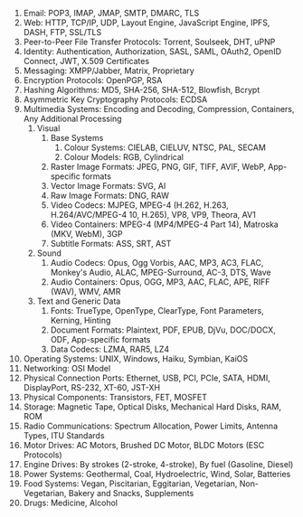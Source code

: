 1. Email: POP3, IMAP, JMAP, SMTP, DMARC, TLS
2. Web: HTTP, TCP/IP, UDP, Layout Engine, JavaScript Engine, IPFS, DASH, FTP, SSL/TLS
3. Peer-to-Peer File Transfer Protocols: Torrent, Soulseek, DHT, uPNP
5. Identity: Authentication, Authorization, SASL, SAML, OAuth2, OpenID Connect, JWT, X.509 Certificates
6. Messaging: XMPP/Jabber, Matrix, Proprietary
7. Encryption Protocols: OpenPGP, RSA
8. Hashing Algorithms: MD5, SHA-256, SHA-512, Blowfish, Bcrypt
9. Asymmetric Key Cryptography Protocols: ECDSA
10. Multimedia Systems: Encoding and Decoding, Compression, Containers, Any Additional Processing
	1. Visual
		1. Base Systems
			1. Colour Systems: CIELAB, CIELUV, NTSC, PAL, SECAM
			2. Colour Models: RGB, Cylindrical
		2. Raster Image Formats: JPEG, PNG, GIF, TIFF, AVIF, WebP, App-specific formats
		3. Vector Image Formats: SVG, AI
		4. Raw Image Formats: DNG, RAW
		5. Video Codecs: MJPEG, MPEG-4 (H.262, H.263, H.264/AVC/MPEG-4 10, H.265), VP8, VP9, Theora, AV1
		6. Video Containers: MPEG-4 (MP4/MPEG-4 Part 14), Matroska (MKV, WebM), 3GP
		7. Subtitle Formats: ASS, SRT, AST
	3. Sound
		1. Audio Codecs: Opus, Ogg Vorbis, AAC, MP3, AC3, FLAC, Monkey's Audio, ALAC, MPEG-Surround, AC-3, DTS, Wave
		2. Audio Containers: Opus, OGG, MP3, AAC, FLAC, APE, RIFF (WAV), WMV, AMR
	4. Text and Generic Data
		1. Fonts: TrueType, OpenType, ClearType, Font Parameters, Kerning, Hinting
		2. Document Formats: Plaintext, PDF, EPUB, DjVu, DOC/DOCX, ODF, App-specific formats
		3. Data Codecs: LZMA, RAR5, LZ4
11. Operating Systems: UNIX, Windows, Haiku, Symbian, KaiOS
12. Networking: OSI Model
13. Physical Connection Ports: Ethernet, USB, PCI, PCIe, SATA, HDMI, DisplayPort, RS-232, XT-60, JST-XH
14. Physical Components: Transistors, FET, MOSFET
15. Storage: Magnetic Tape, Optical Disks, Mechanical Hard Disks, RAM, ROM
16. Radio Communications: Spectrum Allocation, Power Limits, Antenna Types, ITU Standards
17. Motor Drives: AC Motors, Brushed DC Motor, BLDC Motors (ESC Protocols)
18. Engine Drives: By strokes (2-stroke, 4-stroke), By fuel (Gasoline, Diesel)
19. Power Systems: Geothermal, Coal, Hydroelectric, Wind, Solar, Batteries
20. Food Systems: Vegan, Piscitarian, Eggitarian, Vegetarian, Non-Vegetarian, Bakery and Snacks, Supplements
21. Drugs: Medicine, Alcohol